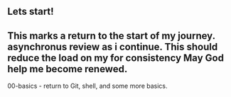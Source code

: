 Lets start!
---------------------------
This marks a return to  the start of my journey.
asynchronus review as i continue.
This should reduce the load on my for consistency
May God help me become renewed.
---------------------------

00-basics - return to Git, shell, and some more basics.
